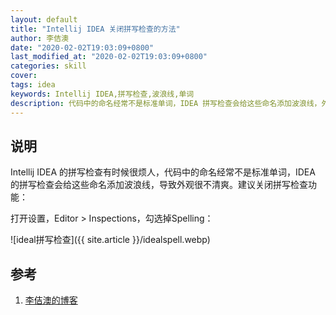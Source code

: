 ```yaml
---
layout: default
title: "Intellij IDEA 关闭拼写检查的方法"
author: 李佶澳
date: "2020-02-02T19:03:09+0800"
last_modified_at: "2020-02-02T19:03:09+0800"
categories: skill
cover:
tags: idea
keywords: Intellij IDEA,拼写检查,波浪线,单词
description: 代码中的命名经常不是标准单词，IDEA 拼写检查会给这些命名添加波浪线，外观很不清爽。建议关闭拼写检查
---
```



## 说明

Intellij IDEA 的拼写检查有时候很烦人，代码中的命名经常不是标准单词，IDEA 的拼写检查会给这些命名添加波浪线，导致外观很不清爽。建议关闭拼写检查功能：

打开设置，Editor > Inspections，勾选掉Spelling：

![ideal拼写检查]({{ site.article }}/idealspell.webp) 

## 参考

1. [李佶澳的博客][1]

[1]: https://www.lijiaocn.com "李佶澳的博客"
